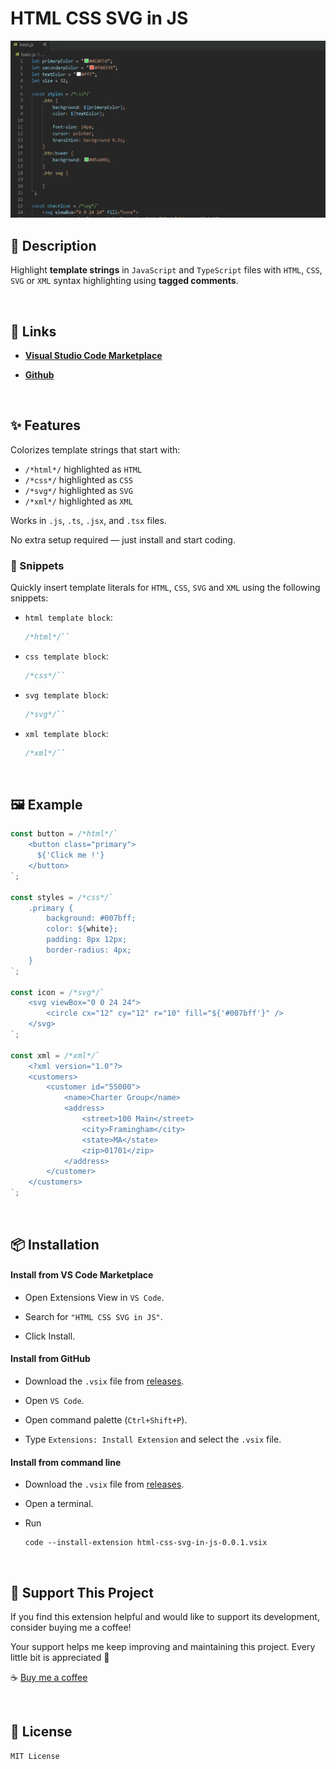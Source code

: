 # HTML CSS SVG in JS

![preview](./assets/preview.webp)

## 📝 Description

Highlight **template strings** in `JavaScript` and `TypeScript` files with `HTML`, `CSS`, `SVG` or `XML` syntax highlighting using **tagged comments**.

<br>

## 🔗 Links

- [**Visual Studio Code Marketplace**](https://marketplace.visualstudio.com/items?itemName=1812.vscode-html-css-svg-in-js)

- [**Github**](https://github.com/extensions-1812/vscode-html-css-svg-in-js)

<br>

## ✨ Features

Colorizes template strings that start with:

- `/*html*/` highlighted as `HTML`
- `/*css*/` highlighted as `CSS`
- `/*svg*/` highlighted as `SVG`
- `/*xml*/` highlighted as `XML`

Works in `.js`, `.ts`, `.jsx`, and `.tsx` files.

No extra setup required — just install and start coding.

### 📝 Snippets

Quickly insert template literals for `HTML`, `CSS`, `SVG` and `XML` using the following snippets:

- `html template block`:

    ```js
    /*html*/``
    ```

- `css template block`:

    ```js
    /*css*/``
    ```

- `svg template block`:

    ```js
    /*svg*/``
    ```

- `xml template block`:

    ```js
    /*xml*/``
    ```

<br>

## 🖼️ Example

```js
const button = /*html*/`
    <button class="primary">
      ${'Click me !'}
    </button>
`;

const styles = /*css*/`
    .primary {
        background: #007bff;
        color: ${white};
        padding: 8px 12px;
        border-radius: 4px;
    }
`;

const icon = /*svg*/`
	<svg viewBox="0 0 24 24">
		<circle cx="12" cy="12" r="10" fill="${'#007bff'}" />
	</svg>
`;

const xml = /*xml*/`
    <?xml version="1.0"?>
    <customers>
        <customer id="55000">
            <name>Charter Group</name>
            <address>
                <street>100 Main</street>
                <city>Framingham</city>
                <state>MA</state>
                <zip>01701</zip>
            </address>
        </customer>
    </customers>
`;
```

<br>

## 📦 Installation

#### Install from VS Code Marketplace

- Open Extensions View in `VS Code`.

- Search for `"HTML CSS SVG in JS"`.

- Click Install.

#### Install from GitHub

- Download the `.vsix` file from [releases](https://github.com/FrancoJavierGadea/HTML-CSS-SVG-in-JS/releases).

- Open `VS Code`.

- Open command palette (`Ctrl+Shift+P`).

- Type `Extensions: Install Extension` and select the `.vsix` file.

#### Install from command line

- Download the `.vsix` file from [releases](https://github.com/FrancoJavierGadea/HTML-CSS-SVG-in-JS/releases).

- Open a terminal.

- Run

	```shell
	code --install-extension html-css-svg-in-js-0.0.1.vsix
	```

<br>

## 💖 Support This Project

If you find this extension helpful and would like to support its development, consider buying me a coffee!

Your support helps me keep improving and maintaining this project. Every little bit is appreciated 🙌

☕ [Buy me a coffee](https://buymeacoffee.com/1812)

<br>

## 📄 License

```text
MIT License
```